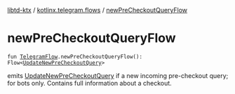 [libtd-ktx](../index.md) / [kotlinx.telegram.flows](index.md) / [newPreCheckoutQueryFlow](./new-pre-checkout-query-flow.md)

# newPreCheckoutQueryFlow

`fun `[`TelegramFlow`](../kotlinx.telegram.core/-telegram-flow/index.md)`.newPreCheckoutQueryFlow(): Flow<`[`UpdateNewPreCheckoutQuery`](https://tdlibx.github.io/td/docs/org/drinkless/td/libcore/telegram/TdApi/UpdateNewPreCheckoutQuery.html)`>`

emits [UpdateNewPreCheckoutQuery](https://tdlibx.github.io/td/docs/org/drinkless/td/libcore/telegram/TdApi/UpdateNewPreCheckoutQuery.html) if a new incoming pre-checkout query; for bots only. Contains
full information about a checkout.

